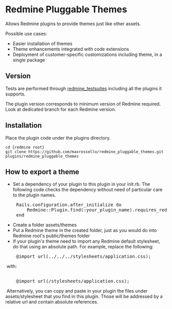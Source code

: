 # Redmine Pluggable Themes

Allows Redmine plugins to provide themes just like other assets.

Possible use cases:
* Easier installation of themes
* Theme enhancements integrated with code extensions
* Deployment of customer-specific customizations including theme, in a single package

## Version

Tests are performed through [redmine_testsuites](https://github.com/maxrossello/redmine_testsuites) including all the plugins it supports.

The plugin version corresponds to minimum version of Redmine required. Look at dedicated branch for each Redmine version.

## Installation

Place the plugin code under the plugins directory.

    cd {redmine root}
    git clone https://github.com/maxrossello/redmine_pluggable_themes.git plugins/redmine_pluggable_themes

## How to export a theme

* Set a dependency of your plugin to this plugin in your init.rb. The following code checks the dependency without need of particular care to the plugin names.

<pre>
    Rails.configuration.after_initialize do
        Redmine::Plugin.find(:your_plugin_name).requires_redmine_plugin :redmine_pluggable_themes, :version_or_higher => '1.0.0'
    end
</pre>

* Create a folder assets/themes
* Put a Redmine theme in the created folder, just as you would do into Redmine root's public/themes folder
* If your plugin's theme need to import any Redmine default stylesheet, do that using an absolute path. For example, replace the following:
<pre>
    @import url(../../../stylesheets/application.css);
</pre>    
​	   with:
<pre>  
    @import url(/stylesheets/application.css);
</pre>
​        Alternatively, you can copy and paste in your plugin the files under assets/stylesheet that you find in this plugin. Those will be addressed by a relative url and contain absolute references.
